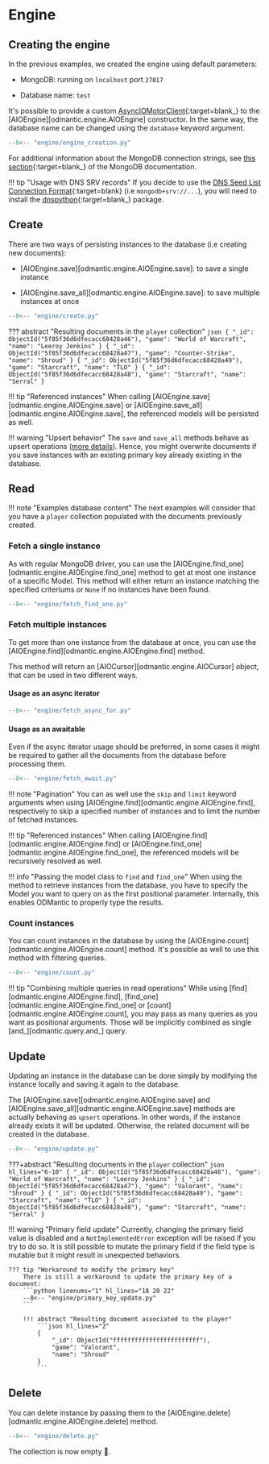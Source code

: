 # Engine

## Creating the engine

In the previous examples, we created the engine using default parameters:

- MongoDB: running on `localhost` port `27017`

- Database name: `test`

It's possible to provide a custom
[AsyncIOMotorClient](https://motor.readthedocs.io/en/stable/api-asyncio/asyncio_motor_client.html){:target=blank_}
to the [AIOEngine][odmantic.engine.AIOEngine] constructor. In the same way, the database
name can be changed using the `database` keyword argument.

```python linenums="1"
--8<-- "engine/engine_creation.py"
```

For additional information about the MongoDB connection strings, see [this
section](https://docs.mongodb.com/manual/reference/connection-string/){:target=blank_}
of the MongoDB documentation.

!!! tip "Usage with DNS SRV records"
    If you decide to use the [DNS Seed List Connection
    Format](https://docs.mongodb.com/manual/reference/connection-string/#dns-seed-list-connection-format){:target=blank}
    (i.e `mongodb+srv://...`), you will need to install the
    [dnspython](https://pypi.org/project/dnspython/){:target=blank_} package.

## Create
There are two ways of persisting instances to the database (i.e creating new documents):

- [AIOEngine.save][odmantic.engine.AIOEngine.save]: to save a single instance

- [AIOEngine.save_all][odmantic.engine.AIOEngine.save]: to save multiple instances at
  once

```python linenums="1" hl_lines="12 19"
--8<-- "engine/create.py"
```

??? abstract "Resulting documents in the `player` collection"
    ```json
    {
      "_id": ObjectId("5f85f36d6dfecacc68428a46"),
      "game": "World of Warcraft",
      "name": "Leeroy Jenkins"
    }
    {
      "_id": ObjectId("5f85f36d6dfecacc68428a47"),
      "game": "Counter-Strike",
      "name": "Shroud"
    }
    {
      "_id": ObjectId("5f85f36d6dfecacc68428a49"),
      "game": "Starcraft",
      "name": "TLO"
    }
    {
      "_id": ObjectId("5f85f36d6dfecacc68428a48"),
      "game": "Starcraft",
      "name": "Serral"
    }
    ```

!!! tip "Referenced instances"
    When calling [AIOEngine.save][odmantic.engine.AIOEngine.save] or
    [AIOEngine.save_all][odmantic.engine.AIOEngine.save], the referenced models will be persisted
    as well.

!!! warning "Upsert behavior"
    The `save` and `save_all` methods behave as upsert operations ([more
    details](engine.md#update)). Hence, you might overwrite documents if you save
    instances with an existing primary key already existing in the database.

## Read

!!! note "Examples database content"
    The next examples will consider that you have a `player` collection populated with
    the documents previously created.

### Fetch a single instance

As with regular MongoDB driver, you can use the
[AIOEngine.find_one][odmantic.engine.AIOEngine.find_one] method to get at most one
instance of a specific Model. This method will either return an instance matching the
specified criteriums or `None` if no instances have been found.

```python linenums="1" hl_lines="11 15-17"
--8<-- "engine/fetch_find_one.py"
```

### Fetch multiple instances

To get more than one instance from the database at once, you can use the
[AIOEngine.find][odmantic.engine.AIOEngine.find] method.

This method will return an [AIOCursor][odmantic.engine.AIOCursor] object, that can be
used in two different ways.

#### Usage as an async iterator
```python linenums="1" hl_lines="11"
--8<-- "engine/fetch_async_for.py"
```

#### Usage as an awaitable

Even if the async iterator usage should be preferred, in some cases it might be required
to gather all the documents from the database before processing them.

```python linenums="1" hl_lines="11"
--8<-- "engine/fetch_await.py"
```

!!! note "Pagination"
    You can as well use the `skip` and `limit` keyword arguments when using
    [AIOEngine.find][odmantic.engine.AIOEngine.find], respectively to skip a specified
    number of instances and to limit the number of fetched instances.

!!! tip "Referenced instances"
    When calling [AIOEngine.find][odmantic.engine.AIOEngine.find] or
    [AIOEngine.find_one][odmantic.engine.AIOEngine.find_one], the referenced models will
    be recursively resolved as well.

!!! info "Passing the model class to `find` and `find_one`"
    When using the method to retrieve instances from the database, you have to specify
    the Model you want to query on as the first positional parameter. Internally, this
    enables ODMantic to properly type the results.

### Count instances

You can count instances in the database by using the
[AIOEngine.count][odmantic.engine.AIOEngine.count] method. It's possible as well to use
this method with filtering queries.

```python linenums="1" hl_lines="11 14 17"
--8<-- "engine/count.py"
```

!!! tip "Combining multiple queries in read operations"
    While using [find][odmantic.engine.AIOEngine.find],
    [find_one][odmantic.engine.AIOEngine.find_one] or
    [count][odmantic.engine.AIOEngine.count], you may pass as many queries as you want
    as positional arguments. Those will be implicitly combined as single
    [and_][odmantic.query.and_] query.

## Update

Updating an instance in the database can be done simply by modifying the instance
locally and saving it again to the database.

The [AIOEngine.save][odmantic.engine.AIOEngine.save] and
[AIOEngine.save_all][odmantic.engine.AIOEngine.save] methods are actually behaving as
`upsert` operations. In other words, if the instance already exists it will be updated.
Otherwise, the related document will be created in the database.

```python linenums="1" hl_lines="13-14"
--8<-- "engine/update.py"
```

???+abstract "Resulting documents in the `player` collection"
    ```json hl_lines="6-10"
    {
      "_id": ObjectId("5f85f36d6dfecacc68428a46"),
      "game": "World of Warcraft",
      "name": "Leeroy Jenkins"
    }
    {
      "_id": ObjectId("5f85f36d6dfecacc68428a47"),
      "game": "Valorant",
      "name": "Shroud"
    }
    {
      "_id": ObjectId("5f85f36d6dfecacc68428a49"),
      "game": "Starcraft",
      "name": "TLO"
    }
    {
      "_id": ObjectId("5f85f36d6dfecacc68428a48"),
      "game": "Starcraft",
      "name": "Serral"
    }
    ```

!!! warning "Primary field update"
    Currently, changing the primary field value is disabled and a `NotImplementedError`
    exception will be raised if you try to do so. It is still possible to mutate the
    primary field if the field type is mutable but it might result in unexpected
    behaviors.

    ??? tip "Workaround to modify the primary key"
        There is still a workaround to update the primary key of a document:
        ```python linenums="1" hl_lines="18 20 22"
        --8<-- "engine/primary_key_update.py"
        ```

        !!! abstract "Resulting document associated to the player"
            ```json hl_lines="2"
            {
                "_id": ObjectId("ffffffffffffffffffffffff"),
                "game": "Valorant",
                "name": "Shroud"
            }
            ```

## Delete

You can delete instance by passing them to the
[AIOEngine.delete][odmantic.engine.AIOEngine.delete] method.

```python linenums="1" hl_lines="14"
--8<-- "engine/delete.py"
```

The collection is now empty :broom:.

